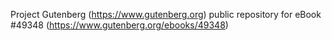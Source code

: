 Project Gutenberg (https://www.gutenberg.org) public repository for eBook #49348 (https://www.gutenberg.org/ebooks/49348)
